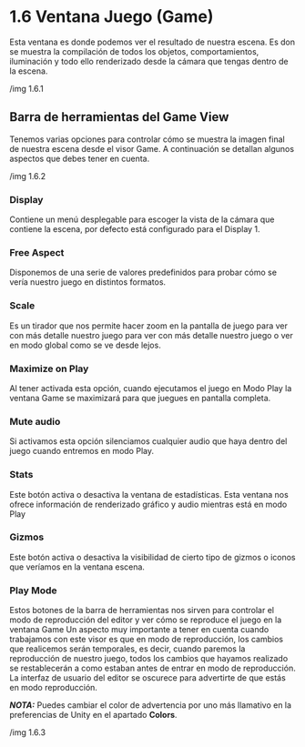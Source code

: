 # 1.6 Ventana Juego (Game)

Esta ventana es donde podemos ver el resultado de nuestra escena. Es don se muestra la compilación de todos los objetos, comportamientos, iluminación y todo ello renderizado desde la cámara que tengas dentro de la escena.

/img 1.6.1

## Barra de herramientas del Game View
Tenemos varias opciones para controlar cómo se muestra la imagen final de nuestra escena desde el visor Game. A continuación se detallan algunos aspectos que debes tener en cuenta.

/img 1.6.2

### Display
Contiene un menú desplegable para escoger la vista de la cámara que contiene la escena, por defecto está configurado para el Display 1.

### Free Aspect
Disponemos de una serie de valores predefinidos para probar cómo se vería nuestro juego en distintos formatos.

### Scale
Es un tirador que nos permite hacer zoom en la pantalla de juego para ver con más detalle nuestro juego para ver con más detalle nuestro juego o ver en modo global como se ve desde lejos.

### Maximize on Play
Al tener activada esta opción, cuando ejecutamos el juego en Modo Play la ventana Game se maximizará para que juegues en pantalla completa.

### Mute audio
Si activamos esta opción silenciamos cualquier audio que haya dentro del juego cuando entremos en modo Play.

### Stats
Este botón activa o desactiva la ventana de estadísticas. Esta ventana nos ofrece información de renderizado gráfico y audio mientras está en modo Play

### Gizmos
Este botón activa o desactiva la visibilidad de cierto tipo de gizmos o iconos que veríamos en la ventana escena.

### Play Mode
Estos botones de la barra de herramientas nos sirven para controlar el modo de reproducción del editor y ver cómo se reproduce el juego en la ventana Game Un aspecto muy importante a tener en cuenta cuando trabajamos con este visor es que en modo de reproducción, los cambios que realicemos serán temporales, es decir, cuando paremos la reproducción de nuestro juego, todos los cambios que hayamos realizado se restablecerán a como estaban antes de entrar en modo de reproducción. La interfaz de usuario del editor se oscurece para advertirte de que estás en modo reproducción.

***NOTA:*** Puedes cambiar el color de advertencia por uno más llamativo en la preferencias de Unity en el apartado **Colors**.

/img 1.6.3
